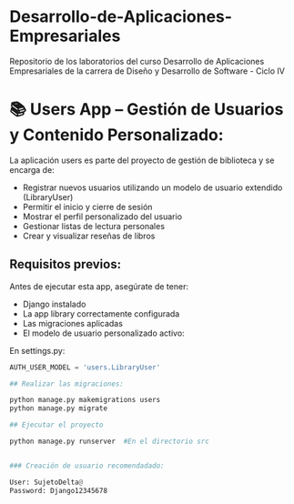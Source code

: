 # Desarrollo-de-Aplicaciones-Empresariales
Repositorio de los laboratorios del curso Desarrollo de Aplicaciones Empresariales de la carrera de Diseño y Desarrollo de Software - Ciclo IV

# 📚 Users App – Gestión de Usuarios y Contenido Personalizado: 

La aplicación users es parte del proyecto de gestión de biblioteca y se encarga de:

- Registrar nuevos usuarios utilizando un modelo de usuario extendido (LibraryUser)
- Permitir el inicio y cierre de sesión
- Mostrar el perfil personalizado del usuario
- Gestionar listas de lectura personales
- Crear y visualizar reseñas de libros

## Requisitos previos:

Antes de ejecutar esta app, asegúrate de tener:

- Django instalado
- La app library correctamente configurada
- Las migraciones aplicadas
- El modelo de usuario personalizado activo:

En settings.py:
```python
AUTH_USER_MODEL = 'users.LibraryUser'

## Realizar las migraciones:

python manage.py makemigrations users
python manage.py migrate

## Ejecutar el proyecto

python manage.py runserver  #En el directorio src


### Creación de usuario recomendadado:

User: SujetoDelta@
Password: Django12345678
